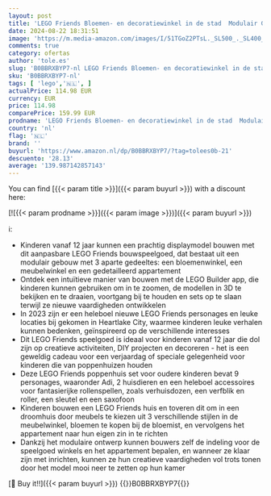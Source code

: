 ```yaml
---
layout: post
title: 'LEGO Friends Bloemen- en decoratiewinkel in de stad  Modulair Gebouw met Appartement en Speelgoedwinkels  Set om Aan te Passen  Decoreren en Neer te Zetten met 9 poppetjes  Poppenhuis voor 12+ 41732'
date: 2024-08-22 18:31:51
image: 'https://m.media-amazon.com/images/I/51TGoZ2PTsL._SL500_._SL400_.jpg'
comments: true
category: ofertas
author: 'tole.es'
slug: 'B0BBRXBYP7-nl LEGO Friends Bloemen- en decoratiewinkel in de stad...'
sku: 'B0BBRXBYP7-nl'
tags: [ 'lego','🇳🇱', ]
actualPrice: 114.98 EUR
currency: EUR
price: 114.98
comparePrice: 159.99 EUR
prodname: 'LEGO Friends Bloemen- en decoratiewinkel in de stad  Modulair Gebouw met Appartement en Speelgoedwinkels  Set om Aan te Passen  Decoreren en Neer te Zetten met 9 poppetjes  Poppenhuis voor 12+ 41732'
country: 'nl'
flag: '🇳🇱'
brand: ''
buyurl: 'https://www.amazon.nl/dp/B0BBRXBYP7/?tag=tolees0b-21'
descuento: '28.13'
average: '139.987142857143'
---
```


You can find [{{< param title >}}]({{< param buyurl >}}) with a discount here:

[![{{< param prodname >}}]({{< param image >}})]({{< param buyurl >}})

ℹ️:

- Kinderen vanaf 12 jaar kunnen een prachtig displaymodel bouwen met dit aanpasbare LEGO Friends bouwspeelgoed, dat bestaat uit een modulair gebouw met 3 aparte gedeeltes: een bloemenwinkel, een meubelwinkel en een gedetailleerd appartement
- Ontdek een intuïtieve manier van bouwen met de LEGO Builder app, die kinderen kunnen gebruiken om in te zoomen, de modellen in 3D te bekijken en te draaien, voortgang bij te houden en sets op te slaan terwijl ze nieuwe vaardigheden ontwikkelen
- In 2023 zijn er een heleboel nieuwe LEGO Friends personages en leuke locaties bij gekomen in Heartlake City, waarmee kinderen leuke verhalen kunnen bedenken, geïnspireerd op de verschillende interesses
- Dit LEGO Friends speelgoed is ideaal voor kinderen vanaf 12 jaar die dol zijn op creatieve activiteiten, DIY projecten en decoreren - het is een geweldig cadeau voor een verjaardag of speciale gelegenheid voor kinderen die van poppenhuizen houden
- Deze LEGO Friends poppenhuis set voor oudere kinderen bevat 9 personages, waaronder Adi, 2 huisdieren en een heleboel accessoires voor fantasierijke rollenspellen, zoals verhuisdozen, een verfblik en roller, een sleutel en een saxofoon
- Kinderen bouwen een LEGO Friends huis en toveren dit om in een droomhuis door meubels te kiezen uit 3 verschillende stijlen in de meubelwinkel, bloemen te kopen bij de bloemist, en vervolgens het appartement naar hun eigen zin in te richten
- Dankzij het modulaire ontwerp kunnen bouwers zelf de indeling voor de speelgoed winkels en het appartement bepalen, en wanneer ze klaar zijn met inrichten, kunnen ze hun creatieve vaardigheden vol trots tonen door het model mooi neer te zetten op hun kamer

[🛒 Buy it!!]({{< param buyurl >}})
{{<world>}}B0BBRXBYP7{{</world>}}
